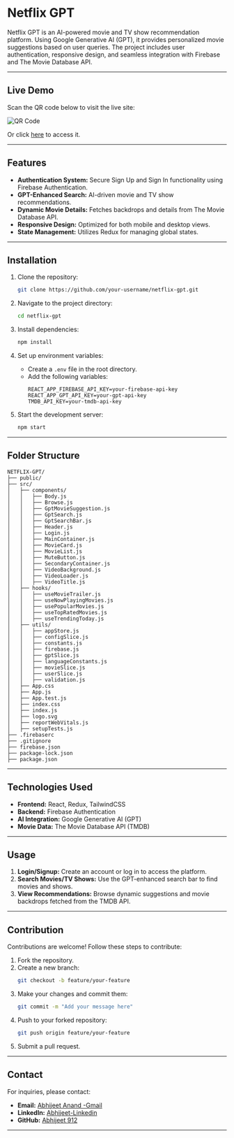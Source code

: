 # Netflix GPT

Netflix GPT is an AI-powered movie and TV show recommendation platform. Using Google Generative AI (GPT), it provides personalized movie suggestions based on user queries. The project includes user authentication, responsive design, and seamless integration with Firebase and The Movie Database API.

---

## Live Demo

Scan the QR code below to visit the live site:

![QR Code](./path-to-qr-code.png)

Or click [here](https://netflix-gpt-7bd86.web.app/) to access it.

---

## Features

- **Authentication System:** Secure Sign Up and Sign In functionality using Firebase Authentication.
- **GPT-Enhanced Search:** AI-driven movie and TV show recommendations.
- **Dynamic Movie Details:** Fetches backdrops and details from The Movie Database API.
- **Responsive Design:** Optimized for both mobile and desktop views.
- **State Management:** Utilizes Redux for managing global states.

---

## Installation

1. Clone the repository:

   ```bash
   git clone https://github.com/your-username/netflix-gpt.git
   ```

2. Navigate to the project directory:

   ```bash
   cd netflix-gpt
   ```

3. Install dependencies:

   ```bash
   npm install
   ```

4. Set up environment variables:

   - Create a `.env` file in the root directory.
   - Add the following variables:
     ```env
     REACT_APP_FIREBASE_API_KEY=your-firebase-api-key
     REACT_APP_GPT_API_KEY=your-gpt-api-key
     TMDB_API_KEY=your-tmdb-api-key
     ```

5. Start the development server:

   ```bash
   npm start
   ```

---

## Folder Structure

```
NETFLIX-GPT/
├── public/
├── src/
│   ├── components/
│   │   ├── Body.js
│   │   ├── Browse.js
│   │   ├── GptMovieSuggestion.js
│   │   ├── GptSearch.js
│   │   ├── GptSearchBar.js
│   │   ├── Header.js
│   │   ├── Login.js
│   │   ├── MainContainer.js
│   │   ├── MovieCard.js
│   │   ├── MovieList.js
│   │   ├── MuteButton.js
│   │   ├── SecondaryContainer.js
│   │   ├── VideoBackground.js
│   │   ├── VideoLoader.js
│   │   ├── VideoTitle.js
│   ├── hooks/
│   │   ├── useMovieTrailer.js
│   │   ├── useNowPlayingMovies.js
│   │   ├── usePopularMovies.js
│   │   ├── useTopRatedMovies.js
│   │   ├── useTrendingToday.js
│   ├── utils/
│   │   ├── appStore.js
│   │   ├── configSlice.js
│   │   ├── constants.js
│   │   ├── firebase.js
│   │   ├── gptSlice.js
│   │   ├── languageConstants.js
│   │   ├── movieSlice.js
│   │   ├── userSlice.js
│   │   ├── validation.js
│   ├── App.css
│   ├── App.js
│   ├── App.test.js
│   ├── index.css
│   ├── index.js
│   ├── logo.svg
│   ├── reportWebVitals.js
│   ├── setupTests.js
├── .firebaserc
├── .gitignore
├── firebase.json
├── package-lock.json
├── package.json

```

---

## Technologies Used

- **Frontend:** React, Redux, TailwindCSS
- **Backend:** Firebase Authentication
- **AI Integration:** Google Generative AI (GPT)
- **Movie Data:** The Movie Database API (TMDB)

---

## Usage

1. **Login/Signup:** Create an account or log in to access the platform.
2. **Search Movies/TV Shows:** Use the GPT-enhanced search bar to find movies and shows.
3. **View Recommendations:** Browse dynamic suggestions and movie backdrops fetched from the TMDB API.

---

## Contribution

Contributions are welcome! Follow these steps to contribute:

1. Fork the repository.
2. Create a new branch:
   ```bash
   git checkout -b feature/your-feature
   ```
3. Make your changes and commit them:
   ```bash
   git commit -m "Add your message here"
   ```
4. Push to your forked repository:
   ```bash
   git push origin feature/your-feature
   ```
5. Submit a pull request.

---



## Contact

For inquiries, please contact:

- **Email:** [Abhijeet Anand -Gmail](mailto:abhijeet.anand837@gmail.com)
- **LinkedIn:** [Abhijeet-Linkedin](https://www.linkedin.com/in/abhijeet-anand17/)
- **GitHub:** [Abhijeet 912](https://github.com/Abhijeet912)

---




